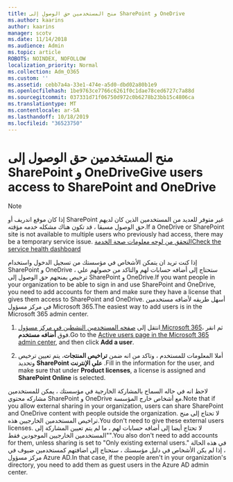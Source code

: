 ```yaml
---
title: منح المستخدمين حق الوصول إلى SharePoint و OneDrive
ms.author: kaarins
author: kaarins
manager: scotv
ms.date: 11/14/2018
ms.audience: Admin
ms.topic: article
ROBOTS: NOINDEX, NOFOLLOW
localization_priority: Normal
ms.collection: Adm_O365
ms.custom: ''
ms.assetid: cebb7a4a-33e1-474e-a5d0-dbd02a80b1e9
ms.openlocfilehash: 1be9763ce7766c6261f0c1dae78ced6727c7a88d
ms.sourcegitcommit: 037331d71f06750d972c0b6278b23bb15c4806ca
ms.translationtype: MT
ms.contentlocale: ar-SA
ms.lasthandoff: 10/18/2019
ms.locfileid: "36523750"
---
```

# <a name="give-users-access-to-sharepoint-and-onedrive"></a><span data-ttu-id="40388-102">منح المستخدمين حق الوصول إلى SharePoint و OneDrive</span><span class="sxs-lookup"><span data-stu-id="40388-102">Give users access to SharePoint and OneDrive</span></span>

> [!NOTE]
> <span data-ttu-id="40388-103">إذا كان موقع اندريف أو SharePoint غير متوفر للعديد من المستخدمين الذين كان لديهم حق الوصول مسبقا ، قد تكون هناك مشكله خدمه مؤقته.</span><span class="sxs-lookup"><span data-stu-id="40388-103">If a OneDrive or SharePoint site is not available to multiple users who previously had access, there may be a temporary service issue.</span></span> [<span data-ttu-id="40388-104">التحقق من لوحه معلومات صحة الخدمة</span><span class="sxs-lookup"><span data-stu-id="40388-104">Check the service health dashboard</span></span>](https://portal.office.com/adminportal/home#/servicehealth)
  
<span data-ttu-id="40388-105">إذا كنت تريد ان يتمكن الأشخاص في مؤسستك من تسجيل الدخول واستخدام SharePoint و OneDrive ، ستحتاج إلى أضافه حسابات لهم والتاكد من حصولهم علي ترخيص يمنحهم حق الوصول إلى SharePoint و OneDrive.</span><span class="sxs-lookup"><span data-stu-id="40388-105">If you want people in your organization to be able to sign in and use SharePoint and OneDrive, you need to add accounts for them and make sure they have a license that gives them access to SharePoint and OneDrive.</span></span> <span data-ttu-id="40388-106">أسهل طريقه لأضافه مستخدمين في مركز مسؤول Microsoft 365.</span><span class="sxs-lookup"><span data-stu-id="40388-106">The easiest way to add users is in the Microsoft 365 admin center.</span></span>
  
1. <span data-ttu-id="40388-107">انتقل إلى [صفحه المستخدمين النشطين في مركز مسؤول Microsoft 365](https://portal.office.com/adminportal/home#/users)، ثم انقر فوق **أضافه مستخدم**.</span><span class="sxs-lookup"><span data-stu-id="40388-107">Go to the [Active users page in the Microsoft 365 admin center](https://portal.office.com/adminportal/home#/users), and then click **Add a user**.</span></span>
    
2. <span data-ttu-id="40388-108">أملا المعلومات للمستخدم ، وتاكد من انه ضمن **تراخيص المنتجات**، يتم تعيين ترخيص وتحديد **SharePoint علي الإنترنت** .</span><span class="sxs-lookup"><span data-stu-id="40388-108">Fill in the information for the user, and make sure that under **Product licenses**, a license is assigned and **SharePoint Online** is selected.</span></span> 
    
<span data-ttu-id="40388-109">لاحظ انه في حاله السماح بالمشاركة الخارجية في مؤسستك ، يمكن للمستخدمين مشاركه محتوي SharePoint و OneDrive مع أشخاص خارج المؤسسة.</span><span class="sxs-lookup"><span data-stu-id="40388-109">Note that if you allow external sharing in your organization, users can share SharePoint and OneDrive content with people outside the organization.</span></span> <span data-ttu-id="40388-110">لا تحتاج إلى منح تراخيص المستخدمين الخارجيين هذه.</span><span class="sxs-lookup"><span data-stu-id="40388-110">You don't need to give these external users licenses.</span></span> <span data-ttu-id="40388-111">لا تحتاج أيضا إلى أضافه حسابات لهم ، ما لم يتم تعيين المشاركة إلى "المستخدمين الخارجيين الموجودين فقط".</span><span class="sxs-lookup"><span data-stu-id="40388-111">You also don't need to add accounts for them, unless sharing is set to "Only existing external users."</span></span> <span data-ttu-id="40388-112">في هذه الحالة ، إذا لم يكن الأشخاص في دليل مؤسستك ، ستحتاج إلى اضافتهم كمستخدمين ضيوف في مركز مسؤول Azure AD.</span><span class="sxs-lookup"><span data-stu-id="40388-112">In that case, if the people aren't in your organization's directory, you need to add them as guest users in the Azure AD admin center.</span></span>
  

